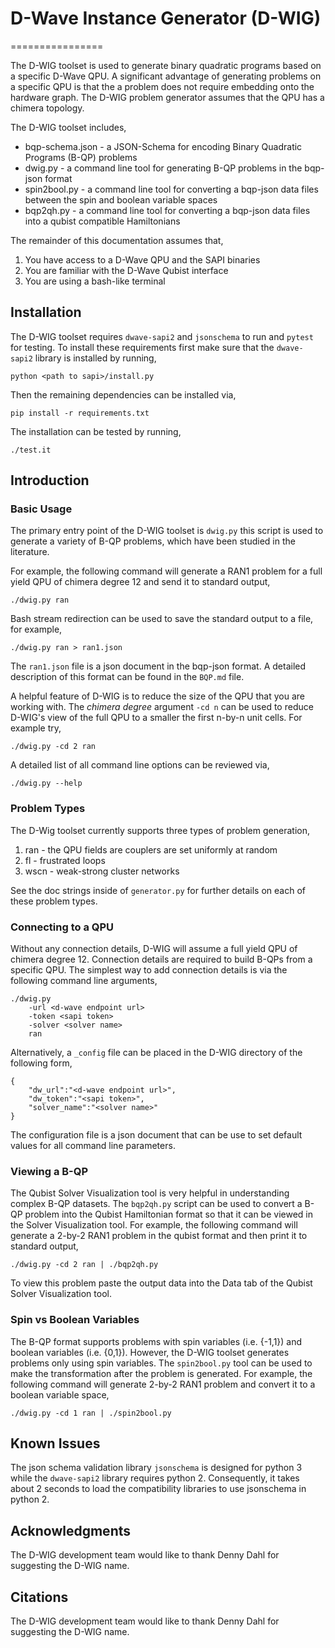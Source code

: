 # D-Wave Instance Generator (D-WIG)
================

The D-WIG toolset is used to generate binary quadratic programs based on a specific D-Wave QPU.  A significant advantage of generating problems on a specific QPU is that the a problem does not require embedding onto the hardware graph.  The D-WIG problem generator assumes that the QPU has a chimera topology.

The D-WIG toolset includes,
* bqp-schema.json - a JSON-Schema for encoding Binary Quadratic Programs (B-QP) problems
* dwig.py - a command line tool for generating B-QP problems in the bqp-json format
* spin2bool.py - a command line tool for converting a bqp-json data files between the spin and boolean variable spaces
* bqp2qh.py - a command line tool for converting a bqp-json data files into a qubist compatible Hamiltonians

The remainder of this documentation assumes that,
1. You have access to a D-Wave QPU and the SAPI binaries
2. You are familiar with the D-Wave Qubist interface
3. You are using a bash-like terminal


## Installation

The D-WIG toolset requires `dwave-sapi2` and `jsonschema` to run and `pytest` for testing.
To install these requirements first make sure that the `dwave-sapi2` library is installed by running,
```
python <path to sapi>/install.py
```
Then the remaining dependencies can be installed via,
```
pip install -r requirements.txt
```

The installation can be tested by running,
```
./test.it
```

## Introduction

### Basic Usage

The primary entry point of the D-WIG toolset is `dwig.py` this script is used to generate a variety of B-QP problems, which have been studied in the literature.

For example, the following command will generate a RAN1 problem for a full yield QPU of chimera degree 12 and send it to standard output,
```
./dwig.py ran
```
Bash stream redirection can be used to save the standard output to a file, for example,
```
./dwig.py ran > ran1.json
```
The `ran1.json` file is a json document in the bqp-json format.  A detailed description of this format can be found in the `BQP.md` file.

A helpful feature of D-WIG is to reduce the size of the QPU that you are working with.  The _chimera degree_ argument `-cd n` can be used to reduce D-WIG's view of the full QPU to a smaller the first n-by-n unit cells.  For example try,
```
./dwig.py -cd 2 ran
```
A detailed list of all command line options can be reviewed via,
```
./dwig.py --help
```


### Problem Types

The D-Wig toolset currently supports three types of problem generation,

1. ran - the QPU fields are couplers are set uniformly at random
2. fl - frustrated loops
3. wscn - weak-strong cluster networks

See the doc strings inside of `generator.py` for further details on each of these problem types.


### Connecting to a QPU

Without any connection details, D-WIG will assume a full yield QPU of chimera degree 12.  Connection details are required to build B-QPs from a specific QPU.  The simplest way to add connection details is via the following command line arguments,
```
./dwig.py 
    -url <d-wave endpoint url>
    -token <sapi token>
    -solver <solver name>
    ran
```

Alternatively, a `_config` file can be placed in the D-WIG directory of the following form,
```
{
    "dw_url":"<d-wave endpoint url>",
    "dw_token":"<sapi token>",
    "solver_name":"<solver name>"
}
```
The configuration file is a json document that can be use to set default values for all command line parameters.


### Viewing a B-QP

The Qubist Solver Visualization tool is very helpful in understanding complex B-QP datasets.  The `bqp2qh.py` script can be used to convert a B-QP problem into the Qubist Hamiltonian format so that it can be viewed in the Solver Visualization tool.  For example, the following command will generate a 2-by-2 RAN1 problem in the qubist format and then print it to standard output,
```
./dwig.py -cd 2 ran | ./bqp2qh.py
```
To view this problem paste the output data into the Data tab of the Qubist Solver Visualization tool.


### Spin vs Boolean Variables

The B-QP format supports problems with spin variables (i.e. {-1,1}) and boolean variables (i.e. {0,1}).  However, the D-WIG toolset generates problems only using spin variables.  The `spin2bool.py` tool can be used to make the transformation after the problem is generated.  For example, the following  command will generate 2-by-2 RAN1 problem and convert it to a boolean variable space,
```
./dwig.py -cd 1 ran | ./spin2bool.py
```

## Known Issues

The json schema validation library `jsonschema` is designed for python 3 while the `dwave-sapi2` library requires python 2.  Consequently, it takes about 2 seconds to load the compatibility libraries to use jsonschema in python 2.


## Acknowledgments

The D-WIG development team would like to thank Denny Dahl for suggesting the D-WIG name.


## Citations

The D-WIG development team would like to thank Denny Dahl for suggesting the D-WIG name.
